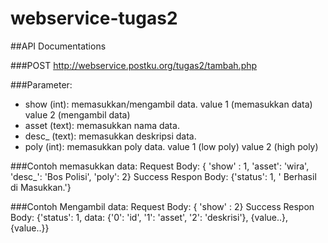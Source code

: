 # webservice-tugas2

##API Documentations

###POST http://webservice.postku.org/tugas2/tambah.php

###Parameter:
- show (int): memasukkan/mengambil data.
value 1 (memasukkan data)
value 2 (mengambil data)
- asset (text): memasukkan nama data.
- desc_ (text): memasukkan deskripsi data.
- poly (int): memasukkan poly data.
value 1 (low poly)
value 2 (high poly)

###Contoh memasukkan data:
Request Body: { 'show' : 1, 'asset': 'wira', 'desc_': 'Bos Polisi', 'poly': 2}
Success Respon Body: {'status': 1, ' Berhasil di Masukkan.'}

###Contoh Mengambil data:
Request Body: { 'show' : 2}
Success Respon Body: {'status': 1, data: {'0': 'id', '1': 'asset', '2': 'deskrisi'}, {value..}, {value..}}
